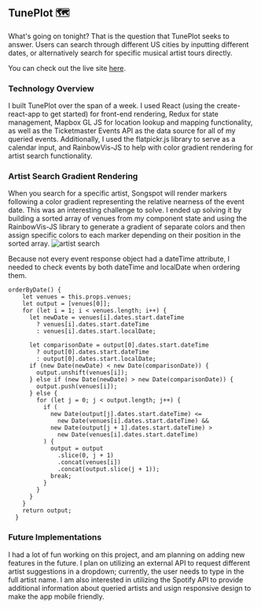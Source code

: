 ## TunePlot 🗺

What's going on tonight? That is the question that TunePlot seeks to answer. Users can search through different US cities by inputting different dates, or alternatively search for specific musical artist tours directly.

You can check out the live site [here](https://tuneplot.herokuapp.com/).

### Technology Overview

I built TunePlot over the span of a week. I used React (using the create-react-app to get started) for front-end rendering, Redux for state management, Mapbox GL JS for location lookup and mapping functionality, as well as the Ticketmaster Events API as the data source for all of my queried events. Additionally, I used the flatpickr.js library to serve as a calendar input, and RainbowVis-JS to help with color gradient rendering for artist search functionality.

### Artist Search Gradient Rendering

When you search for a specific artist, Songspot will render markers following a color gradient representing the relative nearness of the event date. This was an interesting challenge to solve. I ended up solving it by building a sorted array of venues from my component state and using the RainbowVis-JS library to generate a gradient of separate colors and then assign specific colors to each marker depending on their position in the sorted array.
![artist search](https://media.giphy.com/media/4N5j7jYWsViUoLls5F/giphy.gif)

Because not every event response object had a dateTime attribute, I needed to check events by both dateTime and localDate when ordering them.

```
orderByDate() {
    let venues = this.props.venues;
    let output = [venues[0]];
    for (let i = 1; i < venues.length; i++) {
      let newDate = venues[i].dates.start.dateTime
        ? venues[i].dates.start.dateTime
        : venues[i].dates.start.localDate;

      let comparisonDate = output[0].dates.start.dateTime
        ? output[0].dates.start.dateTime
        : output[0].dates.start.localDate;
      if (new Date(newDate) < new Date(comparisonDate)) {
        output.unshift(venues[i]);
      } else if (new Date(newDate) > new Date(comparisonDate)) {
        output.push(venues[i]);
      } else {
        for (let j = 0; j < output.length; j++) {
          if (
            new Date(output[j].dates.start.dateTime) <=
              new Date(venues[i].dates.start.dateTime) &&
            new Date(output[j + 1].dates.start.dateTime) >
              new Date(venues[i].dates.start.dateTime)
          ) {
            output = output
              .slice(0, j + 1)
              .concat(venues[i])
              .concat(output.slice(j + 1));
            break;
          }
        }
      }
    }
    return output;
  }
  ```

### Future Implementations

I had a lot of fun working on this project, and am planning on adding new features in the future. I plan on utilizing an external API to request different artist suggestions in a dropdown; currently, the user needs to type in the full artist name. I am also interested in utilizing the Spotify API to provide additional information about queried artists and usign responsive design to make the app mobile friendly.
